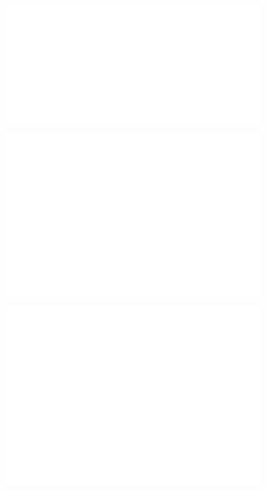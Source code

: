 
![Metrics](./metrics.classic.svg)

![Metrics](./Calndier.svg)
<p align="center">
  <img src="https://raw.githubusercontent.com/youness372/youness372/main/metrics.plugin.leetcode.svg" alt="LeetCode Metrics" width="600"/>
</p>
